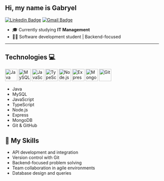 ## Hi, my name is Gabryel

[![Linkedin Badge](https://img.shields.io/badge/-LinkedIn-0A66C2?style=flat-square&logo=Linkedin&logoColor=white&link=https://www.linkedin.com/in/brenda-saulit/)](https://www.linkedin.com/in/gmfsouza)
[![Gmail Badge](https://img.shields.io/badge/-brenda.saulit@gmail.com-6633cc?style=flat-square&logo=Gmail&logoColor=white&link=mailto:brenda.saulit@gmail.com)](mailto:gabryel.macedo13@gmail.com)

- 🎓 Currently studying **IT Management**  
- 👨‍💻 Software development student | Backend-focused  

---

## Technologies 💻

<p>
  <img src="https://cdn.jsdelivr.net/gh/devicons/devicon/icons/java/java-original.svg" height="40" alt="Java"/>
  <img src="https://cdn.jsdelivr.net/gh/devicons/devicon/icons/mysql/mysql-original.svg" height="40" alt="MySQL"/>
  <img src="https://cdn.jsdelivr.net/gh/devicons/devicon/icons/javascript/javascript-original.svg" height="40" alt="JavaScript"/>
  <img src="https://cdn.jsdelivr.net/gh/devicons/devicon/icons/typescript/typescript-original.svg" height="40" alt="TypeScript"/>
  <img src="https://cdn.jsdelivr.net/gh/devicons/devicon/icons/nodejs/nodejs-original.svg" height="40" alt="Node.js"/>
  <img src="https://cdn.jsdelivr.net/gh/devicons/devicon/icons/express/express-original.svg" height="40" alt="Express"/>
  <img src="https://cdn.jsdelivr.net/gh/devicons/devicon/icons/mongodb/mongodb-original.svg" height="40" alt="MongoDB"/>
  <img src="https://cdn.jsdelivr.net/gh/devicons/devicon/icons/git/git-original.svg" height="40" alt="Git"/>
</p>

- Java  
- MySQL  
- JavaScript  
- TypeScript  
- Node.js  
- Express  
- MongoDB  
- Git & GitHub  


## 🚀 My Skills

- API development and integration  
- Version control with Git  
- Backend-focused problem solving  
- Team collaboration in agile environments  
- Database design and queries  

